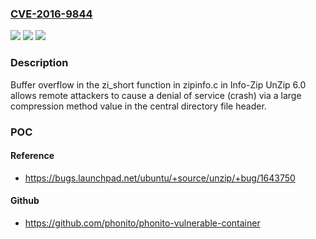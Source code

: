 ### [CVE-2016-9844](https://cve.mitre.org/cgi-bin/cvename.cgi?name=CVE-2016-9844)
![](https://img.shields.io/static/v1?label=Product&message=n%2Fa&color=blue)
![](https://img.shields.io/static/v1?label=Version&message=n%2Fa&color=blue)
![](https://img.shields.io/static/v1?label=Vulnerability&message=n%2Fa&color=brighgreen)

### Description

Buffer overflow in the zi_short function in zipinfo.c in Info-Zip UnZip 6.0 allows remote attackers to cause a denial of service (crash) via a large compression method value in the central directory file header.

### POC

#### Reference
- https://bugs.launchpad.net/ubuntu/+source/unzip/+bug/1643750

#### Github
- https://github.com/phonito/phonito-vulnerable-container

